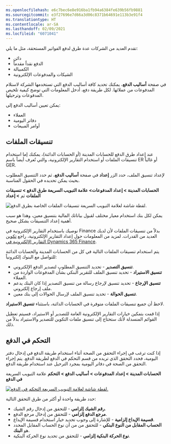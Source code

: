 ```yaml
---
ms.openlocfilehash: e6c7bec6e8e916ba1fb94a6384fe639b56fb9881
ms.sourcegitcommit: e3f27696e7d66a3d06c8371b64691e113b3e91f4
ms.translationtype: HT
ms.contentlocale: ar-SA
ms.lasthandoff: 02/09/2021
ms.locfileid: "6071041"
---
```

تقدم العديد من الشركات عدة طرق لدفع الفواتير المستحقة، مثل ما يلي:

-   دائن‬
-   الدفع نقداً مقدماً
-   الكمبيالة
-   الشيكات والمدفوعات الإلكترونية

في صفحة **أساليب الدفع**، يمكنك تحديد كافة أساليب الدفع التي تستخدمها الشركة لاستلام المدفوعات من عملائها. لكل طريقة دفع، أدخل المعلومات التي توضح كيفية تلخيص المدفوعات وترحيلها.

يمكن تعيين أساليب الدفع إلى:

-   العملاء 
-   دفاتر اليومية
-   أوامر المبيعات

## <a name="file-formats"></a>تنسيقات الملفات 

عند إعداد طرق الدفع للحسابات المدينة (أو الحسابات الدائنة)، يمكنك إما استخدام تنسيقات الملفات أو استخدام التقارير الإلكترونية، والتي تُعرف أيضاً باسم ER أو غالباً GER.

لإعداد تنسيق الملف، حدد الزر **إعداد** في صفحة **أساليب الدفع**، ثم حدد التنسيق المطلوب بحيث يمكن تحديده في الحقول المناسبة.

**‎الحسابات المدينة > إعداد المدفوعات> علامة التبويب السريعة طرق الدفع > تنسيقات الملفات** ثم **> إعداد‏‎**

![لقطة شاشة لعلامة التبويب السريعة تنسيقات الملفات الخاصة بطرق الدفع.](../media/file-formats.png)


يمكن لكل بنك استخدام معيار مختلف لقبول بياناتك المالية بتنسيق معين، وهذا هو سبب أهمية إعداد التنسيقات بشكل صحيح.

نوصيك باستخدام التقارير الإلكترونية في Finance بدلاً من تنسيقات الملفات لأن لديك العديد من القدرات. لمزيد من المعلومات حول إعداد التقارير الإلكترونية، راجع [تكوين التقارير الإلكترونية في Dynamics 365 Finance](https://docs.microsoft.com/learn/modules/configure-electronic-reporting-finance-operations/?azure-portal=true).

يتم استخدام تنسيقات الملفات التالية في كل من الحسابات المدينة والحسابات الدائنة للتواصل مع البنوك إلكترونياً:

-   **تنسيق التصدير** - تحديد التنسيق المطلوب لتصدير الدفع الإلكتروني.
-   **تنسيق الاستيراد** - تحديد تنسيق الملف للتقرير البنكي بشأن المدفوعات الواردة من العملاء.
-   **تنسيق الإرجاع** - تحديد تنسيق لإرجاع رسالة من تنسيق التصدير إذا كان البنك يدعم ملف إرجاع إلكتروني.
-   **تنسيق الحوالة** - تحديد تنسيق الملف لإرسال الحوالات إلى بنك معين.

لاحظ أن جميع تنسيقات الملفات متوفرة في الحسابات الدائنة، باستثناء **تنسيق الاستيراد**.

إذا قمت بتمكين خيارات التقارير الإلكترونية العامة للتصدير أو الاستيراد، فسيتم تعطيل القوائم المنسدلة لأنك ستحتاج إلى تنسيق ملفات التكوين للتصدير والاستيراد بدلاً من ذلك.


## <a name="payment-control"></a>التحكم في الدفع 

إذا كنت ترغب في إجراء التحقق من الصحة أثناء استخدام طريقة الدفع في إدخال دفتر اليومية، فحدد التحقق الذي تريده من قسم التحكم في الدفع لطريقة الدفع. يتم إجراء التحقق من الصحة في دفاتر اليومية بمجرد الترحيل عند استخدام طريقة الدفع.

علامة التبويب السريعة **‎الحسابات المدينة > إعداد المدفوعات > أساليب الدفع > التحكم في الدفع**

[![لقطة شاشة لعلامة التبويب السريعة التحكم في الدفع. ](../media/payment-control.png)](../media/payment-control.png#lightbox)


حدد طريقة واحدة أو أكثر من طرق التحقق التالية:

-   **رقم الشيك إلزامي** - للتحقق من إدخال رقم الشيك.
-   **مرجع الدفع إلزامي** - للتحقق من إدخال مرجع الدفع.
-   **قسيمة الإيداع إلزامية** - للإشارة إلى وجوب تحديد خيار استخدام قسيمة الإيداع.
-   **الحساب المقابل من النوع البنكي** - للتحقق من من أن نوع الحساب المقابل المحدد هو **البنك**.
-   **نوع الحركة البنكية إلزامي** - للتحقق من تحديد نوع الحركة البنكية.
